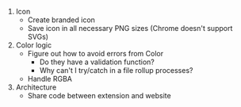 1. Icon
    - Create branded icon
    - Save icon in all necessary PNG sizes (Chrome doesn't support SVGs)
2. Color logic
    - Figure out how to avoid errors from Color
        - Do they have a validation function?
        - Why can't I try/catch in a file rollup processes?
    - Handle RGBA
3. Architecture
    - Share code between extension and website
